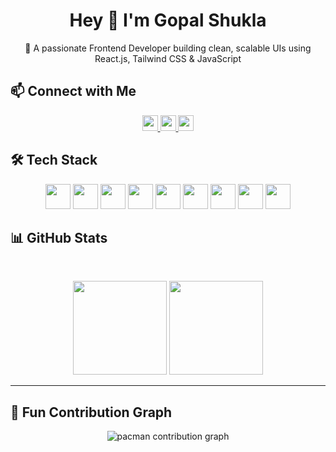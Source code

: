 <h1 align="center">Hey 👋 I'm Gopal Shukla</h1>

<p align="center">
🚀 A passionate Frontend Developer building clean, scalable UIs using React.js, Tailwind CSS & JavaScript  
</p>


## 📫 Connect with Me

<p align="center">
  <a href="https://www.linkedin.com/in/gopalshukla0018/" target="_blank">
    <img src="https://img.shields.io/static/v1?message=LinkedIn&logo=linkedin&label=&color=0077B5&logoColor=white&labelColor=&style=flat" height="25" />
  </a>
  <a href="https://www.youtube.com/@gopalshukla0018" target="_blank">
    <img src="https://img.shields.io/static/v1?message=YouTube&logo=youtube&label=&color=FF0000&logoColor=white&labelColor=&style=flat" height="25" />
  </a>
  <a href="mailto:gopalshukla0018@gmail.com" target="_blank">
    <img src="https://img.shields.io/static/v1?message=Gmail&logo=gmail&label=&color=D14836&logoColor=white&labelColor=&style=flat" height="25" />
  </a>
</p>


## 🛠️ Tech Stack

<p align="center">
  <img src="https://cdn.jsdelivr.net/gh/devicons/devicon/icons/javascript/javascript-original.svg" height="40" />
  <img src="https://cdn.jsdelivr.net/gh/devicons/devicon/icons/react/react-original.svg" height="40" />
  <img src="https://cdn.jsdelivr.net/gh/devicons/devicon/icons/redux/redux-original.svg" height="40" />
  <img src="https://skillicons.dev/icons?i=tailwind" height="40" />
  <img src="https://cdn.jsdelivr.net/gh/devicons/devicon/icons/html5/html5-original.svg" height="40" />
  <img src="https://cdn.jsdelivr.net/gh/devicons/devicon/icons/css3/css3-original.svg" height="40" />
  <img src="https://cdn.jsdelivr.net/gh/devicons/devicon/icons/firebase/firebase-plain.svg" height="40" />
  <img src="https://cdn.simpleicons.org/git/F05032" height="40" />
  <img src="https://skillicons.dev/icons?i=github" height="40" />
</p>


## 📊 GitHub Stats

<br/>

<p align="center">
  <img src="https://streak-stats.demolab.com?user=Gopalshukla0018&theme=dracula&hide_border=false&border_radius=5" height="150" />
  <img src="https://github-profile-trophy.vercel.app/?username=Gopalshukla0018&theme=dracula&row=1&column=6&no-bg=true&no-frame=false" height="150" />
</p>

---

## 🍕 Fun Contribution Graph

<p align="center">
  <picture>
    <source media="(prefers-color-scheme: dark)" srcset="https://raw.githubusercontent.com/Gopalshukla0018/Gopalshukla0018/output/pacman-contribution-graph-dark.svg">
    <source media="(prefers-color-scheme: light)" srcset="https://raw.githubusercontent.com/Gopalshukla0018/Gopalshukla0018/output/pacman-contribution-graph.svg">
    <img alt="pacman contribution graph" src="https://raw.githubusercontent.com/Gopalshukla0018/Gopalshukla0018/output/pacman-contribution-graph.svg">
  </picture>
</p>
